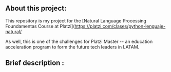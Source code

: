 <h2> About this project: </h2>

This repository is my project for the [Natural Language Processing Foundamentas Course at Platzi](https://platzi.com/clases/python-lenguaje-natural/

As well, this is one of the challenges for Platzi Master -- an education acceleration program to form the future tech leaders in LATAM.

<h2> Brief description : </h2>
